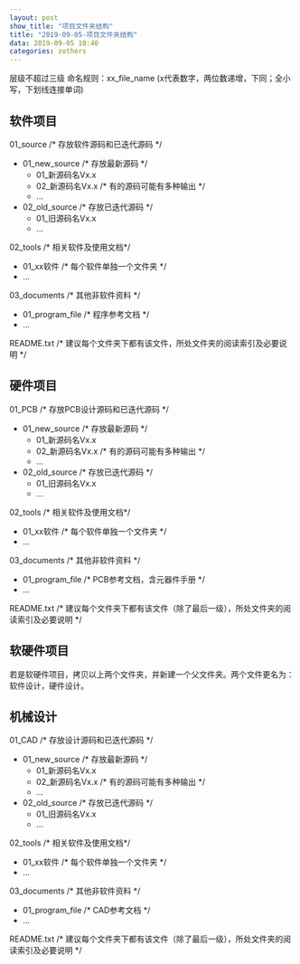 ```yaml
---
layout: post
show_title: "项目文件夹结构"
title: "2019-09-05-项目文件夹结构"
data: 2019-09-05 10:40
categories: zothers
---
```


层级不超过三级
命名规则：xx_file_name  (x代表数字，两位数递增，下同；全小写，下划线连接单词)

<!--more-->
## 软件项目

01_source  /* 存放软件源码和已迭代源码 \*/
  * 01_new_source /* 存放最新源码 \*/
    *  01_新源码名Vx.x
    *  02_新源码名Vx.x  /* 有的源码可能有多种输出 \*/
    *  ...
  * 02_old_source  /* 存放已迭代源码 \*/
    *   01_旧源码名Vx.x
    *   ...

02_tools  /* 相关软件及使用文档\*/
  * 01_xx软件  /* 每个软件单独一个文件夹 \*/
  * ...

03_documents /* 其他非软件资料 \*/
  * 01_program_file  /*  程序参考文档 \*/
  * ...

README.txt  /* 建议每个文件夹下都有该文件，所处文件夹的阅读索引及必要说明 \*/

## 硬件项目

01_PCB /* 存放PCB设计源码和已迭代源码 \*/
  * 01_new_source /* 存放最新源码 \*/
    *  01_新源码名Vx.x
    *  02_新源码名Vx.x  /* 有的源码可能有多种输出 \*/
    *  ...
  * 02_old_source  /* 存放已迭代源码 \*/
    *   01_旧源码名Vx.x
    *   ...

02_tools  /* 相关软件及使用文档\*/
  * 01_xx软件  /* 每个软件单独一个文件夹 \*/
  * ...

03_documents /* 其他非软件资料 \*/
  * 01_program_file  /*  PCB参考文档，含元器件手册 \*/
  * ...

README.txt  /* 建议每个文件夹下都有该文件（除了最后一级），所处文件夹的阅读索引及必要说明 \*/


## 软硬件项目

若是软硬件项目，拷贝以上两个文件夹，并新建一个父文件夹。两个文件更名为：软件设计，硬件设计。

## 机械设计

01_CAD /* 存放设计源码和已迭代源码 \*/
  * 01_new_source /* 存放最新源码 \*/
    *  01_新源码名Vx.x
    *  02_新源码名Vx.x  /* 有的源码可能有多种输出 \*/
    *  ...
  * 02_old_source  /* 存放已迭代源码 \*/
    *   01_旧源码名Vx.x
    *   ...

02_tools  /* 相关软件及使用文档\*/
  * 01_xx软件  /* 每个软件单独一个文件夹 \*/
  * ...

03_documents /* 其他非软件资料 \*/
  * 01_program_file  /*  CAD参考文档  \*/
  * ...

README.txt  /* 建议每个文件夹下都有该文件（除了最后一级），所处文件夹的阅读索引及必要说明 \*/
